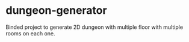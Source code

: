 # dungeon-generator
Binded project to generate 2D dungeon with multiple floor with multiple rooms on each one.
